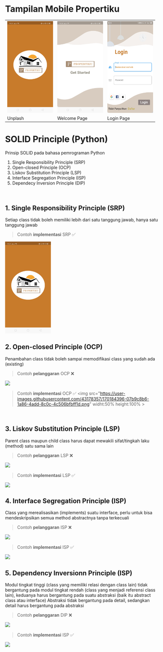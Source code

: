 # Tampilan Mobile Propertiku


<table>
  <tr>
    <th><img src="https://github.com/Feby-Maulana-Hendrayatno/MOBILE/blob/main/aplikasi_mobile/assets/image/unplash.jpeg"  height="300" width="150"></th>
    <th><img src="https://github.com/Feby-Maulana-Hendrayatno/MOBILE/blob/main/aplikasi_mobile/assets/image/propertiku 1.jpeg"  height="300" width="150"></th>
    <th><img src="https://github.com/Feby-Maulana-Hendrayatno/MOBILE/blob/main/aplikasi_mobile/assets/image/login.jpeg"  height="300" width="150"></th>
  </tr>
  <tr>
    <td>Unplash</td>
    <td>Welcome Page</td>
    <td>Login Page</td>
  </tr>
</table>


# SOLID Principle (Python)
Prinsip SOLID pada bahasa pemrograman Python
<ol>
  <li>Single Responsibility Principle (SRP)</li>
  <li>Open-closed Principle (OCP)</li>
  <li>Liskov Substitution Principle (LSP)</li>
  <li>Interface Segregation Principle (ISP)</li>
  <li>Dependecy Inversion Principle (DIP)</li>
</ol>
<br>

## 1. Single Responsibility Principle (SRP)
Setiap class tidak boleh memiliki lebih dari satu tanggung jawab, hanya satu tanggung jawab


> Contoh **implementasi** SRP ✅
<img src="https://github.com/Feby-Maulana-Hendrayatno/MOBILE/blob/main/aplikasi_mobile/assets/image/unplash.jpeg"  height="300" width="150"  >

<br>

## 2. Open-closed Principle (OCP)
Penambahan class tidak boleh sampai memodifikasi class yang sudah ada (existing)

> Contoh **pelanggaran** OCP ❌
<img src="https://user-images.githubusercontent.com/43178357/170184230-a51f8028-4d63-45a4-8ccb-5f53369dc883.png">

> Contoh **implementasi** OCP ✅
<img src="https://user-images.githubusercontent.com/43178357/170184396-07b9c8b6-1a86-4add-8c0c-4c506bfbff1d.png" widht:50% height:100% >

<br>

## 3. Liskov Substitution Principle (LSP)
Parent class maupun child class harus dapat mewakili sifat/tingkah laku (method) satu sama lain

> Contoh **pelanggaran** LSP ❌
<img src="https://user-images.githubusercontent.com/43178357/170185777-1333f862-fd96-4dc9-81c3-072a7c3a8983.png">

> Contoh **implementasi** LSP ✅
<img src="https://user-images.githubusercontent.com/43178357/170186171-8f0676dd-e7fb-4f0e-8a92-f091db49f7d9.png">

<br>

## 4. Interface Segregation Principle (ISP)
Class yang merealisasikan (implements) suatu interface, perlu untuk bisa mendeskripsikan semua method abstractnya tanpa terkecuali

> Contoh **pelanggaran** ISP ❌
<img src="https://user-images.githubusercontent.com/43178357/170187279-56883ae5-2778-484f-ab26-df4ac50e7652.png">

> Contoh **implementasi** ISP ✅
<img src="https://user-images.githubusercontent.com/43178357/170187447-a488867e-dcb1-451e-8c8f-cb696b39dd15.png">

<br>

## 5. Dependency Inversionn Principle (ISP)
Modul tingkat tinggi (class yang memiliki relasi dengan class lain) tidak bergantung pada modul tingkat rendah (class yang menjadi referensi class lain), keduanya harus bergantung pada suatu abstraksi (baik itu abstract class atau interface)
Abstraksi tidak bergantung pada detail, sedangkan detail harus bergantung pada abstraksi

> Contoh **pelanggaran** DIP ❌
<img src="https://user-images.githubusercontent.com/43178357/170187838-bb3766bf-cb44-495d-8a8e-3edef6a7deac.png">

> Contoh **implementasi** ISP ✅
<img src="https://user-images.githubusercontent.com/43178357/170187956-119345f6-15a1-4547-be4e-3b2c598db970.png">
